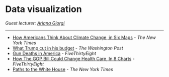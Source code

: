 # Data visualization

_Guest lecturer: [Ariana Giorgi](https://twitter.com/ArianaNGiorgi)_

---

- [How Americans Think About Climate Change, in Six Maps](https://www.nytimes.com/interactive/2017/03/21/climate/how-americans-think-about-climate-change-in-six-maps.html) - _The New York Times_
- [What Trump cut in his budget](https://www.washingtonpost.com/graphics/politics/trump-presidential-budget-2018-proposal/?utm_term=.72665e246b73) - _The Washington Post_
- [Gun Deaths in America](https://fivethirtyeight.com/features/gun-deaths/) - _FiveThirtyEight_
- [How The GOP Bill Could Change Health Care, In 8 Charts](https://fivethirtyeight.com/features/how-the-gop-bill-could-change-health-care-in-8-charts/) - _FiveThirtyEight_
- [Paths to the White House](http://www.nytimes.com/elections/2012/results/president/scenarios.html) - _The New York Times_